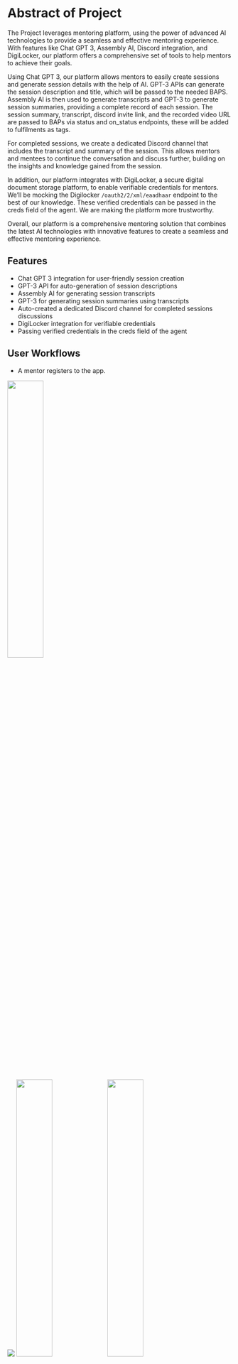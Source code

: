 # Abstract of Project

The Project leverages mentoring platform, using the power of advanced AI technologies to provide a seamless and effective mentoring experience. With features like Chat GPT 3, Assembly AI, Discord integration, and DigiLocker, our platform offers a comprehensive set of tools to help mentors to achieve their goals.

Using Chat GPT 3, our platform allows mentors to easily create sessions and generate session details with the help of AI.
GPT-3 APIs can generate the session description and title, which will be passed to the needed BAPS.
Assembly AI is then used to generate transcripts and GPT-3 to generate session summaries, providing a complete record of each session. The session summary, transcript, discord invite link, and the recorded video URL are passed to BAPs via status and on_status endpoints, these will be added to fulfilments as tags.

For completed sessions, we create a dedicated Discord channel that includes the transcript and summary of the session. This allows mentors and mentees to continue the conversation and discuss further, building on the insights and knowledge gained from the session.

In addition, our platform integrates with DigiLocker, a secure digital document storage platform, to enable verifiable credentials for mentors. We’ll be mocking the Digilocker `/oauth2/2/xml/eaadhaar` endpoint to the best of our knowledge. These verified credentials can be passed in the creds field of the agent. We are making the platform more trustworthy.

Overall, our platform is a comprehensive mentoring solution that combines the latest AI technologies with innovative features to create a seamless and effective mentoring experience.

## Features

-   Chat GPT 3 integration for user-friendly session creation
-   GPT-3 API for auto-generation of session descriptions
-   Assembly AI for generating session transcripts
-   GPT-3 for generating session summaries using transcripts
-   Auto-created a dedicated Discord channel for completed sessions discussions
-   DigiLocker integration for verifiable credentials
-   Passing verified credentials in the creds field of the agent

## User Workflows

-   A mentor registers to the app.

<img src="https://ibb.co/z5w7d0w" width=40% >

![](https://ibb.co/z5w7d0w)
<img src="https://raw.githubusercontent.com/rakeshSgr/bpp-innovation/develop/Assets/screen-2.jpg" width=40% >
<img src="https://raw.githubusercontent.com/rakeshSgr/bpp-innovation/develop/Assets/screen-3.jpg" width=40% >

-   A mentor logs in to the platform and Edits his profile.

<img src="https://raw.githubusercontent.com/rakeshSgr/bpp-innovation/develop/Assets/screen-4-9.jpg" width=40% >
<img src="https://raw.githubusercontent.com/rakeshSgr/bpp-innovation/develop/Assets/screen-5.jpg" width=40% >

-   A mentor creates a new mentoring session using Chat GPT 3 AI. The mentor inputs the session title, and start and end date, using these data GPT-3 generates a session description.

<img src="https://raw.githubusercontent.com/rakeshSgr/bpp-innovation/develop/Assets/screen-6.jpg" width=40% >
<img src="https://raw.githubusercontent.com/rakeshSgr/bpp-innovation/develop/Assets/screen-7.jpg" width=40% >

-   Once the Session is completed, Assembly AI generates a transcript of the session using the recorded session mp4 file, and GPT-3 generates a summary using the transcript.

<img src="https://raw.githubusercontent.com/rakeshSgr/bpp-innovation/develop/Assets/screen-8.jpg" width=40% >

-   The session summary along with the discord invite link, transcript, and recording URL is passed on to the BAP in the status /on_status call. The data will be added in the fulfillments as tags

-   After the session is completed, a dedicated Discord channel is created, and the transcript and summary are posted.

<img src="https://github.com/rakeshSgr/bpp-innovation/blob/develop/Assets/discord.png?raw=true" width=100% >

-   The mentor and mentee can continue the conversation and discuss further in the dedicated Discord channel, building on the insights and knowledge gained from the session.

-   The mentor can also receive verifiable credentials through DigiLocker integration, increasing their trustworthiness as a mentor. The verified credentials can be passed in the creds field of the agent, further increasing the mentor's credibility on the platform.

<img src="https://raw.githubusercontent.com/rakeshSgr/bpp-innovation/develop/Assets/screen-9.jpg" width=40% >
<img src="https://raw.githubusercontent.com/rakeshSgr/bpp-innovation/develop/Assets/screen-10.jpg" width=40% >

## Tech Stack

**Mobile:** Angular + Ionic

**Backend:** Node + Express

**Databases:** Mongo(Storage)

**External:** DigiLocker, Assembly AI, ChatGpt and Discord

**Data Streaming:** Kafka

## Architecture

![](https://raw.githubusercontent.com/rakeshSgr/bpp-innovation/develop/Assets/Architecture.jpg)

## Open-source and Digital Public Goods leveraged/used

-   Mentoring Elevate Platform : https://github.com/ELEVATE-Project

-   BigBlueButton : https://biggerbluebutton.com/
